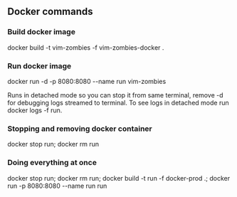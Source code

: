 ## Docker commands

### Build docker image

docker build -t vim-zombies -f vim-zombies-docker .

### Run docker image

docker run -d -p 8080:8080 --name run vim-zombies

Runs in detached mode so you can stop it from same terminal, remove -d for debugging logs streamed to terminal. To see logs in detached mode run docker logs -f run.


### Stopping and removing docker container

docker stop run; docker rm run


### Doing everything at once

docker stop run; docker rm run; docker build -t run -f docker-prod .; docker run -p 8080:8080 --name run run

